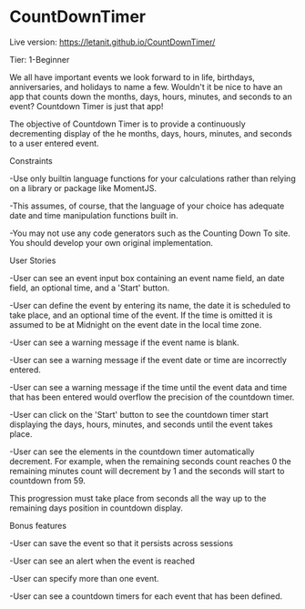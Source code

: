 # CountDownTimer
Live version: https://letanit.github.io/CountDownTimer/

Tier: 1-Beginner

We all have important events we look forward to in life, birthdays, anniversaries, and holidays to name a few. Wouldn't it be nice to have an app that counts down the months, days, hours, minutes, and seconds to an event? Countdown Timer is just that app!

The objective of Countdown Timer is to provide a continuously decrementing display of the he months, days, hours, minutes, and seconds to a user entered event.

Constraints

-Use only builtin language functions for your calculations rather than relying on a library or package like MomentJS. 

-This assumes, of course, that the language of your choice has adequate date and time manipulation functions built in.

-You may not use any code generators such as the Counting Down To site. You should develop your own original implementation.


User Stories

-User can see an event input box containing an event name field, an date field, an optional time, and a 'Start' button.

-User can define the event by entering its name, the date it is scheduled to take place, and an optional time of the event. If the time is omitted it is assumed to be at Midnight on the event date in the local time zone.

-User can see a warning message if the event name is blank.

-User can see a warning message if the event date or time are incorrectly entered.

-User can see a warning message if the time until the event data and time that has been entered would overflow the precision of the countdown timer.

-User can click on the 'Start' button to see the countdown timer start displaying the days, hours, minutes, and seconds until the event takes place.

-User can see the elements in the countdown timer automatically decrement. For example, when the remaining seconds count reaches 0 the remaining minutes count will decrement by 1 and the seconds will start to countdown from 59. 

This progression must take place from seconds all the way up to the remaining days position in countdown display.

Bonus features

-User can save the event so that it persists across sessions

-User can see an alert when the event is reached

-User can specify more than one event.

-User can see a countdown timers for each event that has been defined.

